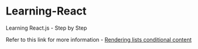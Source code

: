 # Learning-React
Learning React.js - Step by Step

Refer to this link for more information - [Rendering lists conditional content](https://github.com/academind/react-complete-guide-code/tree/05-rendering-lists-conditional-content)
